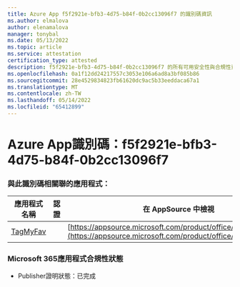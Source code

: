 ```yaml
---
title: Azure App f5f2921e-bfb3-4d75-b84f-0b2cc13096f7 的識別碼資訊
ms.author: elmalova
author: elenamalova
manager: tonybal
ms.date: 05/13/2022
ms.topic: article
ms.service: attestation
certification_type: attested
description: f5f2921e-bfb3-4d75-b84f-0b2cc13096f7 的所有可用安全性與合規性資訊。
ms.openlocfilehash: 0a1f12dd24217557c3053e106a6ad8a3bf085b86
ms.sourcegitcommit: 28e4529834823fb61620dc9ac5b33eeddaca67a1
ms.translationtype: MT
ms.contentlocale: zh-TW
ms.lasthandoff: 05/14/2022
ms.locfileid: "65412899"
---
```

# <a name="azure-app-id-f5f2921e-bfb3-4d75-b84f-0b2cc13096f7"></a>Azure App識別碼：f5f2921e-bfb3-4d75-b84f-0b2cc13096f7


### <a name="apps-associated-with-this-id"></a>與此識別碼相關聯的應用程式：
| **應用程式名稱** | **認證** | **在 AppSource 中檢視** |
|--------------|---------------|-----------------------|
| [TagMyFav](../forward/WA200002713.md) |  | [https://appsource.microsoft.com/product/office/WA200002713](https://appsource.microsoft.com/product/office/WA200002713) |

### <a name="microsoft-365-app-compliance-status"></a>Microsoft 365應用程式合規性狀態
- Publisher證明狀態：已完成

